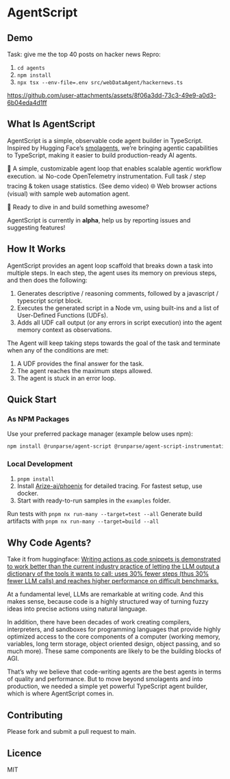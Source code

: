 # AgentScript

## Demo

Task: give me the top 40 posts on hacker news
Repro:
1. `cd agents`
2. `npm install`
3. `npx tsx --env-file=.env src/webDataAgent/hackernews.ts`

https://github.com/user-attachments/assets/8f06a3dd-73c3-49e9-a0d3-6b04eda4d1ff

## What Is AgentScript

AgentScript is a simple, observable code agent builder in TypeScript. Inspired by Hugging Face’s [smolagents](https://github.com/huggingface/smolagents), we’re bringing agentic capabilities to TypeScript, making it easier to build production-ready AI agents.

🔁 A simple, customizable agent loop that enables scalable agentic workflow execution.
📊 No-code OpenTelemetry instrumentation. Full task / step tracing & token usage statistics. (See demo video)
🌐 Web browser actions (visual) with sample web automation agent.

🚀 Ready to dive in and build something awesome?

AgentScript is currently in **alpha**, help us by reporting issues and suggesting features!

## How It Works

AgentScript provides an agent loop scaffold that breaks down a task into multiple steps. In each step, the agent uses its memory on previous steps, and then does the following:

1. Generates descriptive / reasoning comments, followed by a javascript / typescript script block.
2. Executes the generated script in a Node vm, using built-ins and a list of User-Defined Functions (UDFs).
3. Adds all UDF call output (or any errors in script execution) into the agent memory context as observations.

The Agent will keep taking steps towards the goal of the task and terminate when any of the conditions are met:

1. A UDF provides the final answer for the task.
2. The agent reaches the maximum steps allowed.
3. The agent is stuck in an error loop.

## Quick Start

### As NPM Packages

Use your preferred package manager (example below uses npm):

```sh
npm install @runparse/agent-script @runparse/agent-script-instrumentation @runparse/agent-script-web
```

### Local Development

1. `pnpm install`
2. Install [Arize-ai/phoenix](https://github.com/Arize-ai/phoenix) for detailed tracing. For fastest setup, use docker.
3. Start with ready-to-run samples in the `examples` folder.

Run tests with `pnpm nx run-many --target=test --all`
Generate build artifacts with `pnpm nx run-many --target=build --all`

## Why Code Agents?

Take it from huggingface: [Writing actions as code snippets is demonstrated to work better than the current industry practice of letting the LLM output a dictionary of the tools it wants to call: uses 30% fewer steps (thus 30% fewer LLM calls) and reaches higher performance on difficult benchmarks.](https://github.com/huggingface/smolagents?tab=readme-ov-file#how-do-code-agents-work)

At a fundamental level, LLMs are remarkable at writing code. And this makes sense, because code is a highly structured way of turning fuzzy ideas into precise actions using natural language.

In addition, there have been decades of work creating compilers, interpreters, and sandboxes for programming languages that provide highly optimized access to the core components of a computer (working memory, variables, long term storage, object oriented design, object passing, and so much more). These same components are likely to be the building blocks of AGI.

That’s why we believe that code-writing agents are the best agents in terms of quality and performance. But to move beyond smolagents and into production, we needed a simple yet powerful TypeScript agent builder, which is where AgentScript comes in.

## Contributing

Please fork and submit a pull request to main.

## Licence

MIT

